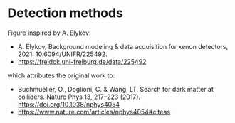 # Detection methods
Figure inspired by A. Elykov: 
 - A. Elykov, Background modeling & data acquisition for xenon detectors, 2021. 10.6094/UNIFR/225492.
 - https://freidok.uni-freiburg.de/data/225492

which attributes the original work to:
 - Buchmueller, O., Doglioni, C. & Wang, LT. Search for dark matter at colliders. Nature Phys 13, 217–223 (2017). https://doi.org/10.1038/nphys4054
 - https://www.nature.com/articles/nphys4054#citeas
